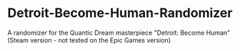 # Detroit-Become-Human-Randomizer
A randomizer for the Quantic Dream masterpiece "Detroit: Become Human" (Steam version - not tested on the Epic Games version)
